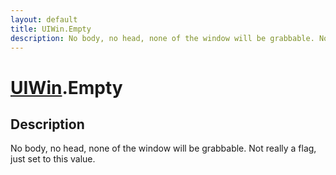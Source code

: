 ```yaml
---
layout: default
title: UIWin.Empty
description: No body, no head, none of the window will be grabbable. Not really a flag, just set to this value.
---
```

# [UIWin]({{site.url}}/Pages/Reference/UIWin.html).Empty

## Description
No body, no head, none of the window will be grabbable.
Not really a flag, just set to this value.

